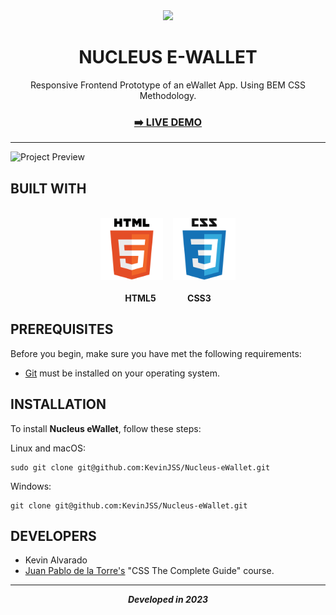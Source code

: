 <div align="center">
  <img src="https://user-images.githubusercontent.com/103754829/216508327-92aacaf5-a075-4961-83fe-e33b4f6897be.svg" width="250px" height="auto"/>
  
  <div>
    <h1>NUCLEUS E-WALLET</h1>
  </div>
</div>

<p align="center">Responsive Frontend Prototype of an eWallet App. Using BEM CSS Methodology.</p>

<div align="center">
  <h3><a href="https://nucleus-ewallet-kevjs.netlify.app/">➡️ LIVE DEMO</a></h3>
  <hr/>
</div> 

<img src="https://user-images.githubusercontent.com/103754829/215129662-e641129d-ee87-456c-8c72-d56075b34af8.png" alt="Project Preview"/>

## BUILT WITH
<br/>

<div align="center">
  <img src="https://raw.githubusercontent.com/devicons/devicon/master/icons/html5/html5-original-wordmark.svg" alt="html5" width="100" height="100"/>
  <span>&nbsp;&nbsp;</span>
  <img src="https://raw.githubusercontent.com/devicons/devicon/master/icons/css3/css3-original-wordmark.svg" alt="css3" width="100" height="100"/>
</div>

<br/>

<div align="center">
    <strong>HTML5</strong>
    <strong>&nbsp;&nbsp;&nbsp;&nbsp;&nbsp;&nbsp;&nbsp;&nbsp;&nbsp;&nbsp;&nbsp;&nbsp;&nbsp;&nbsp;CSS3</strong>
</div>

## PREREQUISITES
Before you begin, make sure you have met the following requirements:
* <a href="https://git-scm.com/downloads" target="_blank">Git</a> must be installed on your operating system.

## INSTALLATION
To install <strong>Nucleus eWallet</strong>, follow these steps:

Linux and macOS:
```
sudo git clone git@github.com:KevinJSS/Nucleus-eWallet.git
```

Windows:
```
git clone git@github.com:KevinJSS/Nucleus-eWallet.git
```

## DEVELOPERS
* Kevin Alvarado
* <a href="https://github.com/codigoconjuan">Juan Pablo de la Torre's</a> "CSS The Complete Guide" course.

<hr/>

<div align="center">
  <strong><i>Developed in 2023</i></strong> 
</div>

